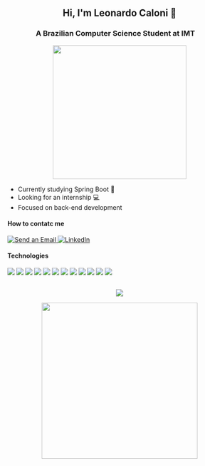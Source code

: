 ## <p align="center">Hi, I'm Leonardo Caloni 👋</p>
### <p align="center">A Brazilian Computer Science Student at IMT <img src="https://www.bandeirasnacionais.com/data/flags/emoji/facebook/256x256/br.png" width="15" /></p>
<p align="center"> <img src="https://sp-ao.shortpixel.ai/client/to_auto,q_glossy,ret_img,w_512,h_239/https://itafi.com.br/wp-content/uploads/2020/07/instituto_maua.png" width="300"> </p>


  - Currently studying Spring Boot 🍃
  - Looking for an internship 💻
  - Focused on back-end development

#### How to contatc me
  <a href="mailto:leomunduruca@gmail.com">
  <img src="https://img.shields.io/badge/Gmail-D14836?style=for-the-badge&logo=gmail&logoColor=white" alt="Send an Email"/>
</a>

  <a href="https://www.linkedin.com/in/leocaloni/">
  <img src="https://img.shields.io/badge/LinkedIn-0077B5?style=for-the-badge&logo=linkedin&logoColor=white" alt="LinkedIn"/>
</a>


#### Technologies
<img src="https://img.shields.io/badge/Java-ED8B00?style=for-the-badge&logo=openjdk&logoColor=white" /> <img src="https://img.shields.io/badge/Python-14354C?style=for-the-badge&logo=python&logoColor=white" /> <img src="https://img.shields.io/badge/JavaScript-F7DF1E?style=for-the-badge&logo=javascript&logoColor=black" /> <img src="https://img.shields.io/badge/Dart-0175C2?style=for-the-badge&logo=dart&logoColor=white" /> <img src="https://img.shields.io/badge/Flutter-02569B?style=for-the-badge&logo=flutter&logoColor=white" /> <img src="https://img.shields.io/badge/C-00599C?style=for-the-badge&logo=c&logoColor=white" /> <img src = "https://img.shields.io/badge/C%2B%2B-00599C?style=for-the-badge&logo=c%2B%2B&logoColor=white" /> <img src="https://img.shields.io/badge/MySQL-00000F?style=for-the-badge&logo=mysql&logoColor=white" /> <img src = "https://img.shields.io/badge/MongoDB-4EA94B?style=for-the-badge&logo=mongodb&logoColor=white" /> <img src="https://img.shields.io/badge/HTML5-E34F26?style=for-the-badge&logo=html5&logoColor=white" /> <img src="https://img.shields.io/badge/CSS3-1572B6?style=for-the-badge&logo=css3&logoColor=white"/> <img src="https://img.shields.io/badge/GIT-E44C30?style=for-the-badge&logo=git&logoColor=white" />

##

<p align="center">
  <img src="https://github-readme-stats.vercel.app/api?username=leocaloni&show_icons=true&theme=github_dark"/>
</p>
<p align="center">
  <img src="https://github-readme-stats.vercel.app/api/top-langs/?username=leocaloni&theme=github_dark&layout=compact" width="350"/>
</p>

